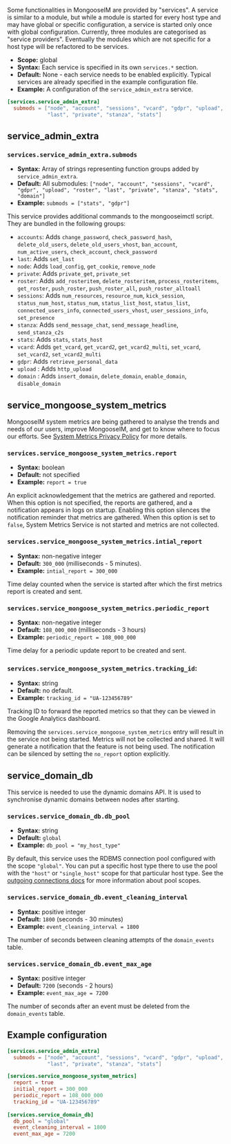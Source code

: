 Some functionalities in MongooseIM are provided by "services".
A service is similar to a module, but while a module is started for every 
host type and may have global or specific configuration, a service is started 
only once with global configuration.
Currently, three modules are categorised as "service providers".
Eventually the modules which are not specific for a host type will be refactored to be services.

* **Scope:** global
* **Syntax:** Each service is specified in its own `services.*` section. 
* **Default:** None - each service needs to be enabled explicitly.
Typical services are already specified in the example configuration file.
* **Example:** A configuration of the `service_admin_extra` service.

```toml
[services.service_admin_extra]
  submods = ["node", "account", "sessions", "vcard", "gdpr", "upload", "roster",
             "last", "private", "stanza", "stats"]
```

## service_admin_extra

### `services.service_admin_extra.submods`
* **Syntax:** Array of strings representing function groups added by `service_admin_extra`.
* **Default:** All submodules: `["node", "account", "sessions", "vcard", "gdpr",
 "upload", "roster", "last", "private", "stanza", "stats", "domain"]`
* **Example:** `submods = ["stats", "gdpr"]`

This service provides additional commands to the mongooseimctl script.
They are bundled in the following groups:

* `accounts`: Adds `change_password`, `check_password_hash`, `delete_old_users`,
 `delete_old_users_vhost`, `ban_account`, `num_active_users`, `check_account`,
  `check_password`
* `last`: Adds `set_last`
* `node`: Adds `load_config`, `get_cookie`, `remove_node`
* `private`: Adds `private_get`, `private_set`
* `roster`: Adds `add_rosteritem`, `delete_rosteritem`, `process_rosteritems`,
 `get_roster`, `push_roster`, `push_roster_all`, `push_roster_alltoall`
* `sessions`: Adds `num_resources`, `resource_num`, `kick_session`, `status_num_host`,
 `status_num`, `status_list_host`, `status_list`, `connected_users_info`,
  `connected_users_vhost`, `user_sessions_info`, `set_presence`
* `stanza`: Adds `send_message_chat`, `send_message_headline`, `send_stanza_c2s`
* `stats`: Adds `stats`, `stats_host`
* `vcard`: Adds `get_vcard`, `get_vcard2`, `get_vcard2_multi`, `set_vcard`,
 `set_vcard2`, `set_vcard2_multi`
* `gdpr`: Adds `retrieve_personal_data`
* `upload` : Adds `http_upload`
* `domain` : Adds `insert_domain`, `delete_domain`, `enable_domain`, `disable_domain`

## service_mongoose_system_metrics

MongooseIM system metrics are being gathered to analyse the trends and needs of our users, improve MongooseIM, and get to know where to focus our efforts.
See [System Metrics Privacy Policy](../operation-and-maintenance/System-Metrics-Privacy-Policy.md) for more details.

### `services.service_mongoose_system_metrics.report`
* **Syntax:** boolean
* **Default:** not specified
* **Example:** `report = true`

An explicit acknowledgement that the metrics are gathered and reported.
When this option is not specified, the reports are gathered, and a notification 
appears in logs on startup.
Enabling this option silences the notification reminder that metrics are gathered.
When this option is set to `false`, System Metrics Service is not started and metrics are not collected.

### `services.service_mongoose_system_metrics.intial_report`
* **Syntax:** non-negative integer
* **Default:** `300_000` (milliseconds - 5 minutes).
* **Example:** `intial_report = 300_000`

Time delay counted when the service is started after which the first metrics report is created and sent.

### `services.service_mongoose_system_metrics.periodic_report`
* **Syntax:** non-negative integer
* **Default:** `108_000_000` (milliseconds - 3 hours)
* **Example:** `periodic_report = 108_000_000`

Time delay for a periodic update report to be created and sent.

### `services.service_mongoose_system_metrics.tracking_id`:
* **Syntax:** string
* **Default:** no default.
* **Example:** `tracking_id = "UA-123456789"`

Tracking ID to forward the reported metrics so that they can be viewed in the Google Analytics dashboard.

Removing the `services.service_mongoose_system_metrics` entry will result in the service not being started.
Metrics will not be collected and shared.
It will generate a notification that the feature is not being used.
The notification can be silenced by setting the `no_report` option explicitly.

## service_domain_db

This service is needed to use the dynamic domains API.
It is used to synchronise dynamic domains between nodes after starting.

### `services.service_domain_db.db_pool`

* **Syntax:** string
* **Default:** `global`
* **Example:** `db_pool = "my_host_type"`

By default, this service uses the RDBMS connection pool configured with the scope `"global"`.
You can put a specific host type there to use the pool with the `"host"` or `"single_host"` scope for that particular host type. See the [outgoing connections docs](/outgoing-connections.md) for more information about pool scopes.

### `services.service_domain_db.event_cleaning_interval`

* **Syntax:** positive integer
* **Default:** `1800` (seconds - 30 minutes)
* **Example:** `event_cleaning_interval = 1800`

The number of seconds between cleaning attempts of the `domain_events` table.

### `services.service_domain_db.event_max_age`

* **Syntax:** positive integer
* **Default:** `7200` (seconds - 2 hours)
* **Example:** `event_max_age = 7200`

The number of seconds after an event must be deleted from the `domain_events` table.

## Example configuration

```toml
[services.service_admin_extra]
  submods = ["node", "account", "sessions", "vcard", "gdpr", "upload", "roster",
             "last", "private", "stanza", "stats"]

[services.service_mongoose_system_metrics]
  report = true
  initial_report = 300_000
  periodic_report = 108_000_000
  tracking_id = "UA-123456789"
  
[services.service_domain_db]
  db_pool = "global"
  event_cleaning_interval = 1800
  event_max_age = 7200
```
